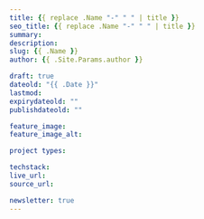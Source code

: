```yaml
---
title: {{ replace .Name "-" " " | title }}
seo_title: {{ replace .Name "-" " " | title }}
summary: 
description: 
slug: {{ .Name }}
author: {{ .Site.Params.author }}

draft: true
dateold: "{{ .Date }}"
lastmod: 
expirydateold: ""
publishdateold: ""

feature_image: 
feature_image_alt: 

project types: 

techstack:
live_url: 
source_url: 

newsletter: true
---
```


